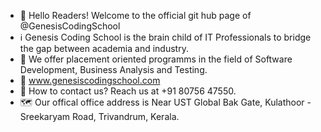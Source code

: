 - 👋 Hello Readers! Welcome to the official git hub page of @GenesisCodingSchool
-  ℹ️  Genesis Coding School is the brain child of IT Professionals to bridge the gap between academia and industry.
- 🌱 We offer placement oriented programms in the field of Software Development, Business Analysis and Testing.
- 🎫 www.genesiscodingschool.com 
- 📱 How to contact us? Reach us at +91 80756 47550.
- 🗺️ Our offical office address is Near UST Global Bak Gate, Kulathoor - Sreekaryam Road, Trivandrum, Kerala.

<!---
GenesisCodingSchool/GenesisCodingSchool is a ✨ special ✨ repository because its `README.md` (this file) appears on your GitHub profile.
You can click the Preview link to take a look at your changes.
--->
